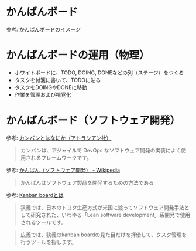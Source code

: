 # かんばんボード

参考: [かんばんボードのイメージ](https://www.google.com/search?q=%E3%81%8B%E3%82%93%E3%81%B0%E3%82%93%E3%83%9C%E3%83%BC%E3%83%89&tbm=isch)

# かんばんボードの運用（物理）

- ホワイトボードに、TODO, DOING, DONEなどの列（ステージ）をつくる
- タスクを付箋に書いて、TODOに貼る
- タスクをDOINGやDONEに移動
- 作業を管理および視覚化

# かんばんボード（ソフトウェア開発）

参考: [カンバンとはなにか（アトラシアン社）](https://www.atlassian.com/ja/agile/kanban)

> カンバンは、アジャイルで DevOps なソフトウェア開発の実装によく使用されるフレームワークです。

参考: [かんばん（ソフトウェア開発） - Wikipedia](https://ja.wikipedia.org/wiki/%E3%81%8B%E3%82%93%E3%81%B0%E3%82%93_(%E3%82%BD%E3%83%95%E3%83%88%E3%82%A6%E3%82%A7%E3%82%A2%E9%96%8B%E7%99%BA))

> かんばんはソフトウェア製品を開発するための方法である

参考: [Kanban boardとは](https://qiita.com/shellyln/items/3c871cdee9cc62e69584)

> 狭義では、日本のトヨタ生産方式が米国に渡ってソフトウェア開発手法として研究された、いわゆる「Lean software development」系開発で使用されるツールです。

> 広義では、狭義のkanban boardの見た目だけを拝借して、タスク管理を行うツールを指します。

